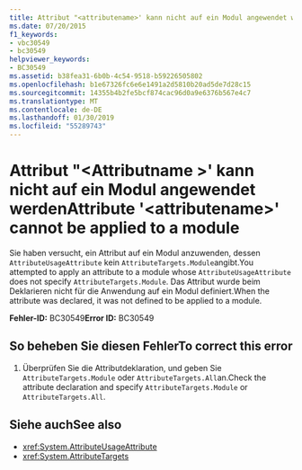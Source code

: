 ```yaml
---
title: Attribut "<attributename>' kann nicht auf ein Modul angewendet werden
ms.date: 07/20/2015
f1_keywords:
- vbc30549
- bc30549
helpviewer_keywords:
- BC30549
ms.assetid: b38fea31-6b0b-4c54-9518-b59226505802
ms.openlocfilehash: b1e67326fc6e6e1491a2d5810b20ad5de7d28c15
ms.sourcegitcommit: 14355b4b2fe5bcf874cac96d0a9e6376b567e4c7
ms.translationtype: MT
ms.contentlocale: de-DE
ms.lasthandoff: 01/30/2019
ms.locfileid: "55289743"
---
```

# <a name="attribute-attributename-cannot-be-applied-to-a-module"></a><span data-ttu-id="8abbb-102">Attribut "\<Attributname >' kann nicht auf ein Modul angewendet werden</span><span class="sxs-lookup"><span data-stu-id="8abbb-102">Attribute '\<attributename>' cannot be applied to a module</span></span>
<span data-ttu-id="8abbb-103">Sie haben versucht, ein Attribut auf ein Modul anzuwenden, dessen `AttributeUsageAttribute` kein `AttributeTargets.Module`angibt.</span><span class="sxs-lookup"><span data-stu-id="8abbb-103">You attempted to apply an attribute to a module whose `AttributeUsageAttribute` does not specify `AttributeTargets.Module`.</span></span> <span data-ttu-id="8abbb-104">Das Attribut wurde beim Deklarieren nicht für die Anwendung auf ein Modul definiert.</span><span class="sxs-lookup"><span data-stu-id="8abbb-104">When the attribute was declared, it was not defined to be applied to a module.</span></span>  
  
 <span data-ttu-id="8abbb-105">**Fehler-ID:** BC30549</span><span class="sxs-lookup"><span data-stu-id="8abbb-105">**Error ID:** BC30549</span></span>  
  
## <a name="to-correct-this-error"></a><span data-ttu-id="8abbb-106">So beheben Sie diesen Fehler</span><span class="sxs-lookup"><span data-stu-id="8abbb-106">To correct this error</span></span>  
  
1.  <span data-ttu-id="8abbb-107">Überprüfen Sie die Attributdeklaration, und geben Sie `AttributeTargets.Module` oder `AttributeTargets.All`an.</span><span class="sxs-lookup"><span data-stu-id="8abbb-107">Check the attribute declaration and specify `AttributeTargets.Module` or `AttributeTargets.All`.</span></span>  
  
## <a name="see-also"></a><span data-ttu-id="8abbb-108">Siehe auch</span><span class="sxs-lookup"><span data-stu-id="8abbb-108">See also</span></span>
- <xref:System.AttributeUsageAttribute>
- <xref:System.AttributeTargets>
